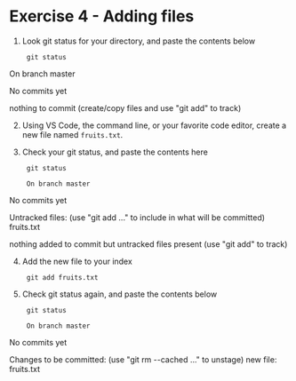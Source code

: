 # Exercise 4 - Adding files

1. Look git status for your directory, and paste the contents below

        git status
        
       
On branch master

No commits yet

nothing to commit (create/copy files and use "git add" to track)

2. Using VS Code, the command line, or your favorite code editor, create a new file named `fruits.txt`.

3. Check your git status, and paste the contents here

        git status
        
        On branch master

No commits yet

Untracked files:
  (use "git add <file>..." to include in what will be committed)
	fruits.txt

nothing added to commit but untracked files present (use "git add" to track)

4. Add the new file to your index

        git add fruits.txt

5. Check git status again, and paste the contents below

        git status
        
        On branch master

No commits yet

Changes to be committed:
  (use "git rm --cached <file>..." to unstage)
	new file:   fruits.txt


